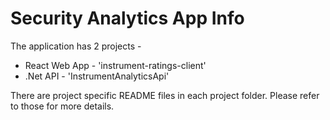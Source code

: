 # Security Analytics App Info

The application has 2 projects -
- React Web App - 'instrument-ratings-client'
- .Net API - 'InstrumentAnalyticsApi'

There are project specific README files in each project folder. Please refer to those for more details.